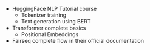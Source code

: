 - HuggingFace NLP Tutorial course
	- Tokenizer training
	- Text generation using BERT
- Transformer complete basics
	- Positional Embeddings
- Fairseq complete flow in their official documentation
